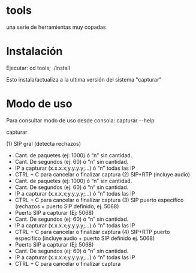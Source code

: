 # tools
una serie de herramientas muy copadas

# Instalación

Ejecutar:
cd tools; ./install

Esto instala/actualiza a la ultima versión del sistema "capturar"

# Modo de uso

Para consultar modo de uso desde consola:
capturar --help

capturar

(1) SIP gral (detecta rechazos)
 - Cant. de paquetes (ej: 1000) ó “n” sin cantidad.
 - Cant. De segundos (ej: 60) ó “n” sin cantidad.
 - IP a capturar (x.x.x.x;y.y.y.y;...) ó “n” todas las IP
 - CTRL + C para cancelar o finalizar captura
(2) SIP+RTP (incluye audio)
 - Cant. de paquetes (ej: 1000) ó “n” sin cantidad.
 - Cant. De segundos (ej: 60) ó “n” sin cantidad.
 - IP a capturar (x.x.x.x;y.y.y.y;...) ó “n” todas las IP
 - CTRL + C para cancelar o finalizar captura
(3) SIP puerto especifico (rechazos + puerto SIP definido, ej. 5068)
 - Puerto SIP a capturar (Ej: 5068)
 - Cant. De segundos (ej: 60) ó “n” sin cantidad.
 - IP a capturar (x.x.x.x;y.y.y.y;...) ó “n” todas las IP
 - CTRL + C para cancelar o finalizar captura
(4) SIP+RTP puerto especifico (incluye audio + puerto SIP definido ej. 5068)
 - Puerto SIP a capturar (Ej: 5068)
 - Cant. De segundos (ej: 60) ó “n” sin cantidad.
 - IP a capturar (x.x.x.x;y.y.y.y;...) ó “n” todas las IP
 - CTRL + C para cancelar o finalizar captura
